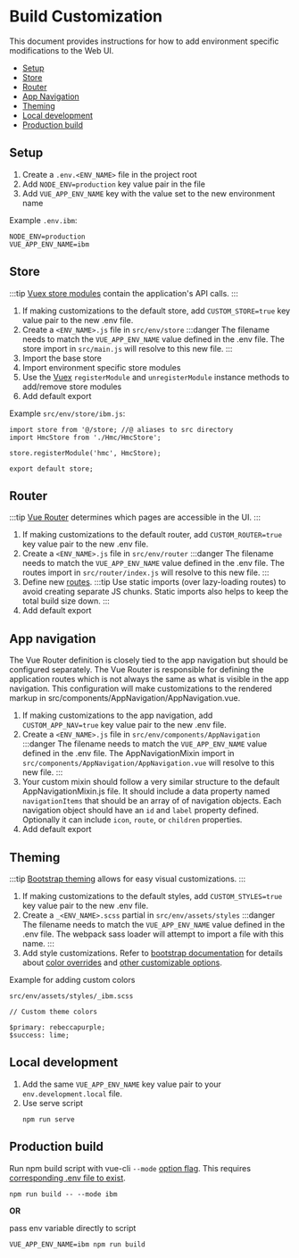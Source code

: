 # Build Customization

This document provides instructions for how to add environment specific
modifications to the Web UI.

- [Setup](#setup)
- [Store](#store)
- [Router](#router)
- [App Navigation](#app-navigation)
- [Theming](#theming)
- [Local development](#local-development)
- [Production build](#production-build)

## Setup

1. Create a `.env.<ENV_NAME>` file in the project root
2. Add `NODE_ENV=production` key value pair in the file
3. Add `VUE_APP_ENV_NAME` key with the value set to the new environment name

Example `.env.ibm`:

```
NODE_ENV=production
VUE_APP_ENV_NAME=ibm
```

## Store

:::tip [Vuex store modules](https://vuex.vuejs.org/guide/modules.html) contain
the application's API calls. :::

1. If making customizations to the default store, add `CUSTOM_STORE=true` key
   value pair to the new .env file.
2. Create a `<ENV_NAME>.js` file in `src/env/store` :::danger The filename needs
   to match the `VUE_APP_ENV_NAME` value defined in the .env file. The store
   import in `src/main.js` will resolve to this new file. :::
3. Import the base store
4. Import environment specific store modules
5. Use the [Vuex](https://vuex.vuejs.org/api/#registermodule) `registerModule`
   and `unregisterModule` instance methods to add/remove store modules
6. Add default export

Example `src/env/store/ibm.js`:

```
import store from '@/store; //@ aliases to src directory
import HmcStore from './Hmc/HmcStore';

store.registerModule('hmc', HmcStore);

export default store;
```

## Router

:::tip [Vue Router](https://router.vuejs.org/guide/) determines which pages are
accessible in the UI. :::

1. If making customizations to the default router, add `CUSTOM_ROUTER=true` key
   value pair to the new .env file.
2. Create a `<ENV_NAME>.js` file in `src/env/router` :::danger The filename
   needs to match the `VUE_APP_ENV_NAME` value defined in the .env file. The
   routes import in `src/router/index.js` will resolve to this new file. :::
3. Define new [routes](https://router.vuejs.org/api/#routes). :::tip Use static
   imports (over lazy-loading routes) to avoid creating separate JS chunks.
   Static imports also helps to keep the total build size down. :::
4. Add default export

## App navigation

The Vue Router definition is closely tied to the app navigation but should be
configured separately. The Vue Router is responsible for defining the
application routes which is not always the same as what is visible in the app
navigation. This configuration will make customizations to the rendered markup
in src/components/AppNavigation/AppNavigation.vue.

1. If making customizations to the app navigation, add `CUSTOM_APP_NAV=true` key
   value pair to the new .env file.
2. Create a `<ENV_NAME>.js` file in `src/env/components/AppNavigation` :::danger
   The filename needs to match the `VUE_APP_ENV_NAME` value defined in the .env
   file. The AppNavigationMixin import in
   `src/components/AppNavigation/AppNavigation.vue` will resolve to this new
   file. :::
3. Your custom mixin should follow a very similar structure to the default
   AppNavigationMixin.js file. It should include a data property named
   `navigationItems` that should be an array of of navigation objects. Each
   navigation object should have an `id` and `label` property defined.
   Optionally it can include `icon`, `route`, or `children` properties.
4. Add default export

## Theming

:::tip
[Bootstrap theming](https://getbootstrap.com/docs/4.5/getting-started/theming/)
allows for easy visual customizations. :::

1. If making customizations to the default styles, add `CUSTOM_STYLES=true` key
   value pair to the new .env file.
2. Create a `_<ENV_NAME>.scss` partial in `src/env/assets/styles` :::danger The
   filename needs to match the `VUE_APP_ENV_NAME` value defined in the .env
   file. The webpack sass loader will attempt to import a file with this name.
   :::
3. Add style customizations. Refer to
   [bootstrap documentation](https://getbootstrap.com/docs/4.5/getting-started/theming/)
   for details about
   [color overrides](https://getbootstrap.com/docs/4.5/getting-started/theming/#variable-defaults)
   and
   [other customizable options](https://getbootstrap.com/docs/4.5/getting-started/theming/#sass-options).

Example for adding custom colors

`src/env/assets/styles/_ibm.scss`

```
// Custom theme colors

$primary: rebeccapurple;
$success: lime;
```

## Local development

1. Add the same `VUE_APP_ENV_NAME` key value pair to your
   `env.development.local` file.
2. Use serve script
   ```
   npm run serve
   ```

## Production build

Run npm build script with vue-cli `--mode`
[option flag](https://cli.vuejs.org/guide/mode-and-env.html#modes). This
requires [corresponding .env file to exist](#setup).

```
npm run build -- --mode ibm
```

**OR**

pass env variable directly to script

```
VUE_APP_ENV_NAME=ibm npm run build
```
